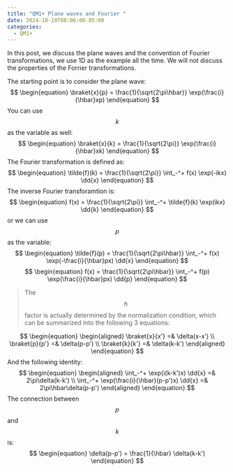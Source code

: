 ```yaml
---
title: "QM1+ Plane waves and Fourier "
date: 2024-10-10T08:06:00-05:00
categories:
  - QM1+
---
```

In this post, we discuss the plane waves and the convention of Fourier transformations, we use 1D as the example all the time. We will not discuss the properties of the Forrier transformations.


The starting point is to consider the plane wave:
$$
\begin{equation}
  \braket{x}{p} = \frac{1}{\sqrt{2\pi\hbar}} \exp(\frac{i}{\hbar}xp)
\end{equation}
$$
You can use $$k$$ as the variable as well:
$$
\begin{equation}
  \braket{x}{k} = \frac{1}{\sqrt{2\pi}} \exp(\frac{i}{\hbar}xk)
\end{equation}
$$
The Fourier transformation is defined as:
$$
\begin{equation}
  \tilde{f}(k) = \frac{1}{\sqrt{2\pi}} \int_-^+ f(x) \exp(-ikx) \dd{x}
\end{equation}
$$
The inverse Fourier transforamtion is:
$$
\begin{equation}
  f(x) = \frac{1}{\sqrt{2\pi}} \int_-^+ \tilde{f}(k) \exp(ikx) \dd{k}
\end{equation}
$$
or we can use $$p$$ as the variable:
$$
\begin{equation}
  \tilde{f}(p) = \frac{1}{\sqrt{2\pi\hbar}} \int_-^+ f(x) \exp(-\frac{i}{\hbar}px) \dd{x}
\end{equation}
$$
$$
\begin{equation}
  f(x) = \frac{1}{\sqrt{2\pi\hbar}} \int_-^+ f(p) \exp(\frac{i}{\hbar}px) \dd{p}
\end{equation}
$$

> The $$\hbar$$ factor is actually determined by the normalization condition, which can be summarized into the following 3 equations:

$$
\begin{equation}
\begin{aligned}
  \braket{x}{x'} =& \delta(x-x') \\
  \braket{p}{p'} =& \delta(p-p') \\
  \braket{k}{k'} =& \delta(k-k')
\end{aligned}
\end{equation}
$$
And the following identity:
$$
\begin{equation}
\begin{aligned}
  \int_-^+ \exp(i(k-k')x) \dd{x} =& 2\pi\delta(k-k') \\
  \int_-^+ \exp(\frac{i}{\hbar}(p-p')x) \dd{x} =& 2\pi\hbar\delta(p-p')
\end{aligned}
\end{equation}
$$
The connection between $$p$$ and $$k$$ is:
$$
\begin{equation}
  \delta(p-p') = \frac{1}{\hbar} \delta(k-k')
\end{equation}
$$










































